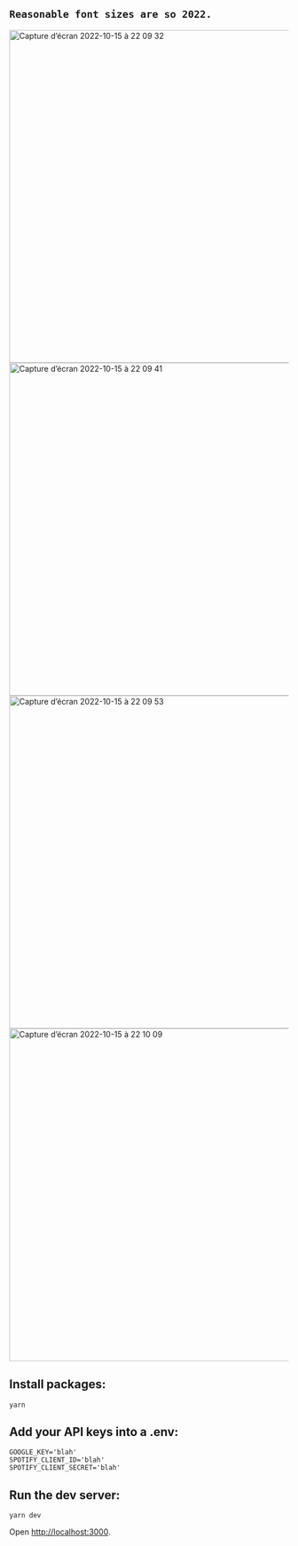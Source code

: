 ## `Reasonable font sizes are so 2022.`
<img width="600" alt="Capture d’écran 2022-10-15 à 22 09 32 " src="https://user-images.githubusercontent.com/112890821/196014588-b6df37b6-55cd-42d0-8089-a402b0f71b3d.png">
<img width="600" alt="Capture d’écran 2022-10-15 à 22 09 41 " src="https://user-images.githubusercontent.com/112890821/196014589-032f9a75-3860-4cb1-af4d-2782b6718c6c.png">
<img width="600" alt="Capture d’écran 2022-10-15 à 22 09 53 " src="https://user-images.githubusercontent.com/112890821/196014590-9888d49d-01e0-4500-a5b0-ba81b2396d45.png">
<img width="600" alt="Capture d’écran 2022-10-15 à 22 10 09 " src="https://user-images.githubusercontent.com/112890821/196014591-911bb7e0-1afb-4df9-b7db-6abc5b74bb25.png">


## Install packages:

```
yarn
```

## Add your API keys into a .env:

```
GOOGLE_KEY='blah'
SPOTIFY_CLIENT_ID='blah'
SPOTIFY_CLIENT_SECRET='blah'
```

## Run the dev server:

```
yarn dev
```

Open [http://localhost:3000](http://localhost:3000).
